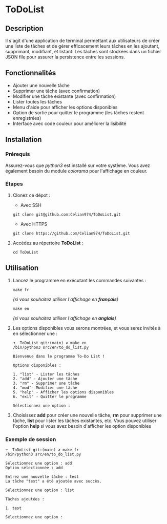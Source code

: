 # ToDoList

## Description

Il s'agit d'une application de terminal permettant aux utilisateurs de créer une liste de tâches et de gérer efficacement leurs tâches en les ajoutant, supprimant, modifiant, et listant. Les tâches sont stockées dans un fichier JSON file pour assurer la persistence entre les sessions.

## Fonctionnalités

- Ajouter une nouvelle tâche
- Supprimer une tâche (avec confirmation)
- Modifier une tâche existante (avec confirmation)
- Lister toutes les tâches
- Menu d'aide pour afficher les options disponibles
- Option de sortie pour quitter le programme (les tâches restent enregistrées)
- Interface avec code couleur pour améliorer la lisibilité

## Installation

### Prérequis

Assurez-vous que *python3* est installé sur votre système. Vous avez également besoin du module *colorama* pour l'affichage en couleur.

### Étapes

1. Clonez ce dépot :
    - Avec SSH

    ```
    git clone git@github.com:Celian974/ToDoList.git
    ```

    - Avec HTTPS

    ```
    git clone https://github.com/Celian974/ToDoList.git
    ```
2. Accédez au répertoire **ToDoList** :

    ```
    cd ToDoList
## Utilisation

1. Lancez le programme en exécutant les commandes suivantes :

    ```
    make fr
    ```
    *(si vous souhaitez utiliser l'affichage en **français**)*

    ```
    make en
    ```
    *(si vous souhaitez utiliser l'affichage en **anglais**)*

2. Les options disponibles vous serons montrées, et vous serez invités à en sélectionner une :

    ```
    ➜  ToDoList git:(main) ✗ make en
    /bin/python3 src/en/to_do_list.py

    Bienvenue dans le programme To-Do List !

    Options disponibles :

    1. "list" - Lister les tâches
    2. "add" - Ajouter une tâche
    3. "rm" - Supprimer une tâche
    4. "mod"- Modifier une tâche
    5. "help" - Afficher les options disponibles
    6. "exit" - Quitter le programme

    Sélectionnez une option :
    ```
3. Choisissez **add** pour créer une nouvelle tâche, **rm** pour supprimer une tâche, **list** pour lister les tâches existantes, etc. Vous pouvez utiliser l'option **help** si vous avez besoin d'afficher les option disponibles

### Exemple de session

```
➜  ToDoList git:(main) ✗ make fr
/bin/python3 src/en/to_do_list.py

Sélectionnez une option : add
Option sélectionnée : add

Entrez une nouvelle tâche : test
La tâche "test" a été ajoutée avec succès.

Sélectionnez une option : list

Tâches ajoutées :

1. test

Sélectionnez une option :

```